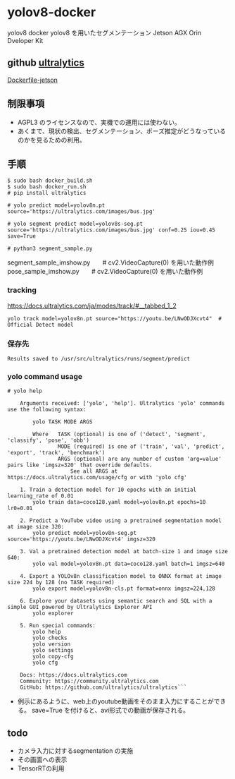 # yolov8-docker
yolov8 docker
yolov8 を用いたセグメンテーション
Jetson AGX Orin Dveloper Kit

## github [ultralytics](https://github.com/ultralytics/ultralytics)
[Dockerfile-jetson](https://github.com/ultralytics/ultralytics/blob/main/docker/Dockerfile-jetson)

## 制限事項
- AGPL3 のライセンスなので、実機での運用には使わない。
- あくまで、現状の検出、セグメンテーション、ポーズ推定がどうなっているのかを見るための利用。

## 手順
```
$ sudo bash docker_build.sh
$ sudo bash docker_run.sh
# pip install ultralytics

# yolo predict model=yolov8n.pt source='https://ultralytics.com/images/bus.jpg'

# yolo segment predict model=yolov8s-seg.pt source='https://ultralytics.com/images/bus.jpg' conf=0.25 iou=0.45 save=True

# python3 segment_sample.py
```

segment_sample_imshow.py　　# cv2.VideoCapture(0) を用いた動作例
pose_sample_imshow.py　　# cv2.VideoCapture(0) を用いた動作例

### tracking
https://docs.ultralytics.com/ja/modes/track/#__tabbed_1_2
```
yolo track model=yolov8n.pt source="https://youtu.be/LNwODJXcvt4"  # Official Detect model
```

### 保存先
`Results saved to /usr/src/ultralytics/runs/segment/predict`

### yolo command usage
```
# yolo help

    Arguments received: ['yolo', 'help']. Ultralytics 'yolo' commands use the following syntax:

        yolo TASK MODE ARGS

        Where   TASK (optional) is one of ('detect', 'segment', 'classify', 'pose', 'obb')
                MODE (required) is one of ('train', 'val', 'predict', 'export', 'track', 'benchmark')
                ARGS (optional) are any number of custom 'arg=value' pairs like 'imgsz=320' that override defaults.
                    See all ARGS at https://docs.ultralytics.com/usage/cfg or with 'yolo cfg'

    1. Train a detection model for 10 epochs with an initial learning_rate of 0.01
        yolo train data=coco128.yaml model=yolov8n.pt epochs=10 lr0=0.01

    2. Predict a YouTube video using a pretrained segmentation model at image size 320:
        yolo predict model=yolov8n-seg.pt source='https://youtu.be/LNwODJXcvt4' imgsz=320

    3. Val a pretrained detection model at batch-size 1 and image size 640:
        yolo val model=yolov8n.pt data=coco128.yaml batch=1 imgsz=640

    4. Export a YOLOv8n classification model to ONNX format at image size 224 by 128 (no TASK required)
        yolo export model=yolov8n-cls.pt format=onnx imgsz=224,128

    6. Explore your datasets using semantic search and SQL with a simple GUI powered by Ultralytics Explorer API
        yolo explorer

    5. Run special commands:
        yolo help
        yolo checks
        yolo version
        yolo settings
        yolo copy-cfg
        yolo cfg

    Docs: https://docs.ultralytics.com
    Community: https://community.ultralytics.com
    GitHub: https://github.com/ultralytics/ultralytics```
```

- 例示にあるように、web上のyoutube動画をそのまま入力にすることができる。
 save=True を付けると、avi形式での動画が保存される。


## todo
- カメラ入力に対するsegmentation の実施
- その画面への表示
- TensorRTの利用
